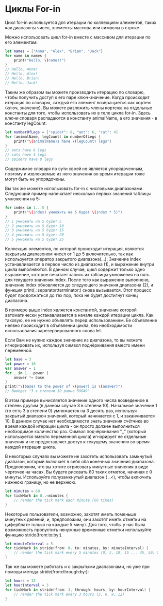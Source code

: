 # Циклы For-in
Цикл for-in используется для итерации по коллекциям элементов, таких как диапазоны чисел, элементы массива или символы в строке.

Можно использовать цикл for-in вместе с массивом для итерации по его элементам:

```swift
let names = ["Anna", "Alex", "Brian", "Jack"]
for name in names {
    print("Hello, \(name)!")
}
// Hello, Anna!
// Hello, Alex!
// Hello, Brian!
// Hello, Jack!
```

Таким же образом вы можете производить итерацию по словарю, чтобы получить доступ к его паре ключ-значение. Когда происходит итерация по словарю, каждый его элемент возвращается как кортеж (ключ, значение). Вы можете разложить члены кортежа на отдельные константы для того, чтобы использовать их в теле цикла for-in. Здесь ключи словаря распадаются в константу animalName, а его значения - в константу legCount:

```swift
let numberOfLegs = ["spider": 8, "ant": 6, "cat": 4]
for (animalName, legCount) in numberOfLegs {
    print("\(animalName)s have \(legCount) legs")
}
// ants have 6 legs
// cats have 4 legs
// spiders have 8 legs
```

Содержимое словаря по сути своей не является упорядоченным, поэтому и извлекаемые из него значения во время итерации тоже могут быть не упорядочены.

Вы так же можете использовать for-in с числовыми диапазонами. Следующий пример напечатает несколько первых значений таблицы умножения на 5:

```swift
for index in 1...5 {
    print("\(index) умножить на 5 будет \(index * 5)")
}
// 1 умножить на 5 будет 5
// 2 умножить на 5 будет 10
// 3 умножить на 5 будет 15
// 4 умножить на 5 будет 20
// 5 умножить на 5 будет 25
```

Коллекция элементов, по которой происходит итерация, является закрытым диапазоном чисел от 1 до 5 включительно, так как используется оператор закрытого диапазона(...). Значение index устанавливается в первое число из диапазона (1), и выражение внутри цикла выполняются. В данном случае, цикл содержит только одно выражение, которое печатает запись из таблицы умножения на пять для текущего значения index. После того как выражение выполнено, значение index обновляется до следующего значения диапазона (2), и функция print(_:separator:terminator:) снова вызывается. Этот процесс будет продолжаться до тех пор, пока не будет достигнут конец диапазона.

В примере выше index является константой, значение которой автоматически устанавливается в начале каждой итерации цикла. Как таковую, ее не нужно объявлять перед использованием. Ее объявление неявно происходит в объявлении цикла, без необходимости использования зарезервированного слова let.

Если Вам не нужно каждое значение из диапазона, то вы можете игнорировать их, используя символ подчёркивания вместо имени переменной:

```swift
let base = 3
let power = 10
var answer = 1
for _ in 1...power {
    answer *= base
}
print("\(base) to the power of \(power) is \(answer)")
// Выведет "3 в степени 10 равно 59049"
```

В этом примере вычисляется значение одного числа возведенное в степень другим (в данном случае 3 в степени 10). Начальное значение 1 (то есть 3 в степени 0) умножается на 3 десять раз, используя закрытый диапазон значений, который начинается с 1, и заканчивается 10. В данном случае нет необходимости знать значения счётчика во время каждой итерации цикла - он просто должен выполниться необходимое количество раз. Символ подчёркивания "_" (который используется вместо переменной цикла) игнорирует ее отдельные значения и не предоставляет доступ к текущему значению во время каждой итерации цикла.

В некоторых случаях вы можете не захотеть использовать замкнутый диапазон, который включает в себя оба конечных значения диапазона. Предположим, что вы хотите отрисовать минутные значения в виде черточек на часах. Вы будете рисовать 60 таких отметок, начиная с 0 минуты. Используйте полузамкнутый диапазон ( ..<), чтобы включить нижнюю границу, но не верхнюю.

```swift
let minutes = 60
for tickMark in 0..<minutes {
    // render the tick mark each minute (60 times)
}
```

Некоторые пользователи, возможно, захотят иметь поменьше минутных делений, и, предположим, они захотят иметь отметки на циферблате только на каждые 5 минут. Для того, чтобы у нас была возможность пропустить ненужные временные отметки используйте функцию stride(from:to:by:).

```swift
let minuteInterval = 5
for tickMark in stride(from: 0, to: minutes, by: minuteInterval) {
    // render the tick mark every 5 minutes (0, 5, 10, 15 ... 45, 50, 55)
}
```

Так же вы можете работать и с закрытыми диапазонами, но уже при помощи метода stride(from:through:by:):

```swift
let hours = 12
let hourInterval = 3
for tickMark in stride(from: 3, through: hours, by: hourInterval) {
    // render the tick mark every 3 hours (3, 6, 9, 12)
}
```
